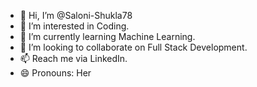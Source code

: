 - 👋 Hi, I’m @Saloni-Shukla78
- 👀 I’m interested in Coding.
- 🌱 I’m currently learning Machine Learning.
- 💞️ I’m looking to collaborate on Full Stack Development.
- 📫 Reach me via LinkedIn.
- 😄 Pronouns: Her

<!---
Saloni-Shukla78/Saloni-Shukla78 is a ✨ special ✨ repository because its `README.md` (this file) appears on your GitHub profile.
You can click the Preview link to take a look at your changes.
--->
